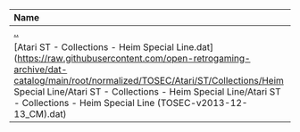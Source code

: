 |Name|Size|
|:---|---:|
|[..](../index.html)|DIR|
|[Atari ST - Collections - Heim Special Line.dat](https://raw.githubusercontent.com/open-retrogaming-archive/dat-catalog/main/root/normalized/TOSEC/Atari/ST/Collections/Heim Special Line/Atari ST - Collections - Heim Special Line/Atari ST - Collections - Heim Special Line (TOSEC-v2013-12-13_CM).dat)|29961|
